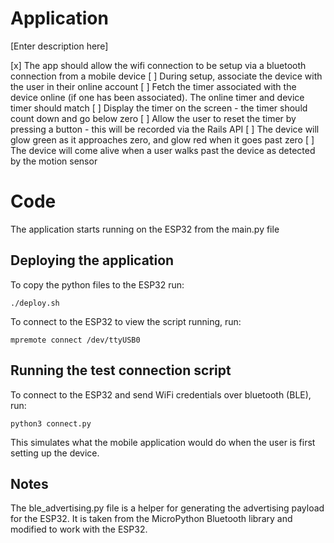 # Application

[Enter description here]

[x] The app should allow the wifi connection to be setup via a bluetooth connection from a mobile device
[ ] During setup, associate the device with the user in their online account
[ ] Fetch the timer associated with the device online (if one has been associated). The online timer and device timer should match
[ ] Display the timer on the screen - the timer should count down and go below zero
[ ] Allow the user to reset the timer by pressing a button - this will be recorded via the Rails API
[ ] The device will glow green as it approaches zero,  and glow red when it goes past zero
[ ] The device will come alive when a user walks past the device as detected by the motion sensor

# Code

The application starts running on the ESP32 from the main.py file

## Deploying the application

To copy the python files to the ESP32 run:
```
./deploy.sh
```

To connect to the ESP32 to view the script running, run:
```
mpremote connect /dev/ttyUSB0 
```

## Running the test connection script

To connect to the ESP32 and send WiFi credentials over bluetooth (BLE), run:
```
python3 connect.py
```
This simulates what the mobile application would do when the user is first setting up the device.


## Notes

The ble_advertising.py file is a helper for generating the advertising payload for the ESP32.  It is taken from the MicroPython Bluetooth library and modified to work with the ESP32.
